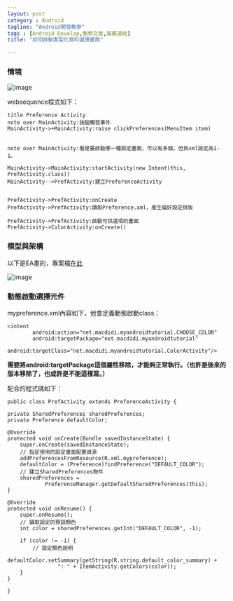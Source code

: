 ```yaml
---
layout: post
category : Android 
tagline: "Android開發教學"
tags : [Android Develop,教學文章,推薦連結]
title: "如何啟動客製化資料選擇畫面"

---
```


### 情境


![image][image-1]

websequence程式如下：  

 
	title Preference Activity
	note over MainActivity:按鈕觸發事件
	MainActivity->+MainActivity:raise clickPreferences(MenuItem item) 
	
	
	note over MainActivity:看是要啟動哪一種設定畫面，可以有多個，但與xml設定為1-1。
	
	MainActivity->MainActivity:startActivity(new Intent(this, PrefActivity.class))
	MainActivity-->PrefActivity:建立PreferenceActivity
	
	
	PrefActivity->PrefActivity:onCreate
	PrefActivity->PrefActivity:讀取Preference.xml，產生偏好設定排版
	
	PrefActivity->PrefActivity:啟動可供選項的畫面
	PrefActivity->ColorActivity:onCreate()
  

### 模型與架構

以下是EA畫的，專案檔[在此][1]

![image][image-2]

### 動態啟動選擇元件

mypreference.xml內容如下，他會定義動態啟動class：

	<intent 
	        android:action="net.macdidi.myandroidtutorial.CHOOSE_COLOR"
	        android:targetPackage="net.macdidi.myandroidtutorial"
	        android:targetClass="net.macdidi.myandroidtutorial.ColorActivity"/>

**需要將android:targetPackage這個屬性移除，才能夠正常執行。（也許是後來的版本移除了，也或許是不能這樣寫。）**

配合的程式碼如下：

	public class PrefActivity extends PreferenceActivity {
 
	private SharedPreferences sharedPreferences;
	private Preference defaultColor;
	
	@Override
	protected void onCreate(Bundle savedInstanceState) {
	    super.onCreate(savedInstanceState);
	    // 指定使用的設定畫面配置資源
	    addPreferencesFromResource(R.xml.mypreference);
	    defaultColor = (Preference)findPreference("DEFAULT_COLOR");
	    // 建立SharedPreferences物件
	    sharedPreferences =
	            PreferenceManager.getDefaultSharedPreferences(this);
	}
	
	@Override
	protected void onResume() {
	    super.onResume();
	    // 讀取設定的預設顏色
	    int color = sharedPreferences.getInt("DEFAULT_COLOR", -1);
	
	    if (color != -1) {
	        // 設定顏色說明
	        defaultColor.setSummary(getString(R.string.default_color_summary) + 
	                ": " + ItemActivity.getColors(color));
	    }
	}
	
	}


[1]:	https://github.com/dearsherlock/dearsherlock.github.com/blob/master/_posts/Android%E9%96%8B%E7%99%BC.eap

[image-1]:	https://farm4.staticflickr.com/3951/15298734628_93c48c67b9_o.png
[image-2]:	https://farm6.staticflickr.com/5606/15484886175_0db9d5fdb8_o.png